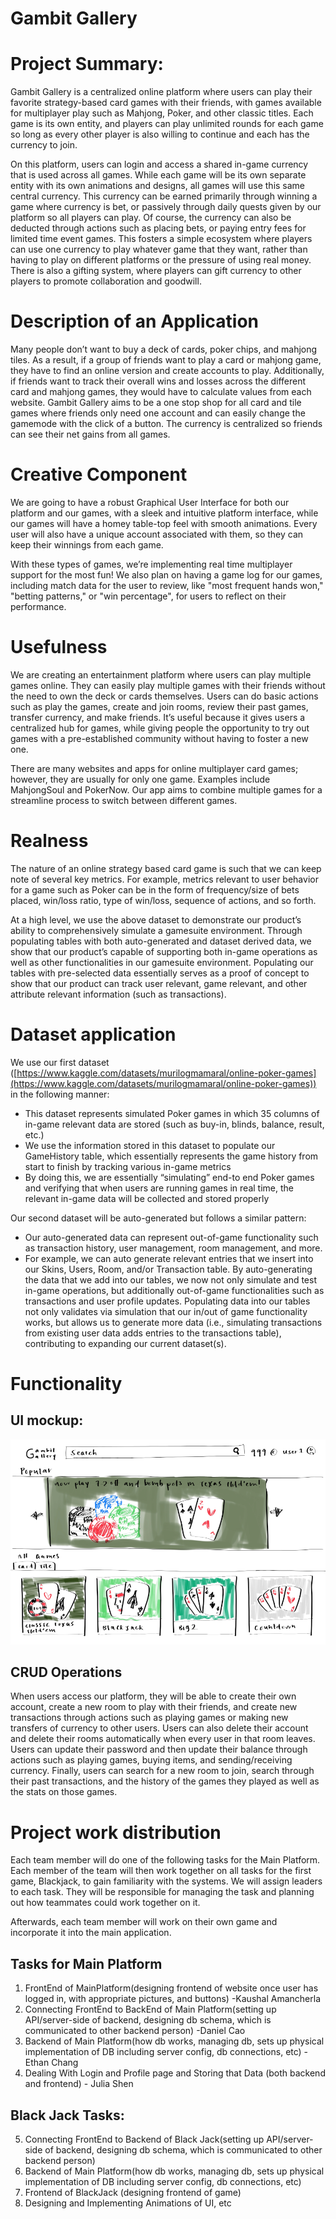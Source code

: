 # Gambit Gallery

# Project Summary: 

Gambit Gallery is a centralized online platform where users can play their favorite strategy-based card games with their friends, with games available for multiplayer play such as Mahjong, Poker, and other classic titles. Each game  is its own entity, and players can play unlimited rounds for each game so long as every other player is also willing to continue and each has the currency to join. 

On this platform, users can login and access a shared in-game currency that is used across all games. While each game will be its own separate entity with its own animations and designs, all games will use this same central currency. This currency can be earned primarily through winning a game where currency is bet, or passively through daily quests given by our platform so all players can play. Of course, the currency can also be deducted through actions such as placing bets, or paying entry fees for limited time event games. This fosters a simple ecosystem where players can use one currency to play whatever game that they want, rather than having to play on different platforms or the pressure of using real money. There is also a gifting system, where players can gift currency to other players to promote collaboration and goodwill.

# Description of an Application

Many people don’t want to buy a deck of cards, poker chips, and mahjong tiles. As a result, if a group of friends want to play a card or mahjong game, they have to find an online version and create accounts to play. Additionally, if friends want to track their overall wins and losses across the different card and mahjong games, they would have to calculate values from each website. Gambit Gallery aims to be a one stop shop for all card and tile games where friends only need one account and can easily change the gamemode with the click of a button. The currency is centralized so friends can see their net gains from all games.

# Creative Component

We are going to have a robust Graphical User Interface for both our platform and our games, with a sleek and intuitive platform interface, while our games will have a homey table-top feel with smooth animations. Every user will also have a unique account associated with them, so they can keep their winnings from each game.

With these types of games, we’re implementing real time multiplayer support for the most fun\! We also plan on having a game log for our games, including match data for the user to review, like "most frequent hands won," "betting patterns," or "win percentage", for users to reflect on their performance.

# Usefulness

We are creating an entertainment platform where users can play multiple games online. They can easily play multiple games with their friends without the need to own the deck or cards themselves. Users can do basic actions such as play the games, create and join rooms, review their past games, transfer currency, and make friends. It’s useful because it gives users a centralized hub for games, while giving people the opportunity to try out games with a pre-established community without having to foster a new one.

There are many websites and apps for online multiplayer card games; however, they are usually for only one game. Examples include MahjongSoul and PokerNow. Our app aims to combine multiple games for a streamline process to switch between different games.

# Realness

The nature of an online strategy based card game is such that we can keep note of several key metrics. For example, metrics relevant to user behavior for a game such as Poker can be in the form of frequency/size of bets placed, win/loss ratio, type of win/loss, sequence of actions, and so forth. 

At a high level, we use the above dataset to demonstrate our product’s ability to comprehensively simulate a gamesuite environment. Through populating tables with both auto-generated and dataset derived data, we show that our product’s capable of supporting both in-game operations as well as other functionalities in our gamesuite environment. Populating our tables with pre-selected data essentially serves as a proof of concept to show that our product can track user relevant, game relevant, and other attribute relevant information (such as transactions).

# Dataset application

We use our first dataset ([https://www.kaggle.com/datasets/murilogmamaral/online-poker-games](https://www.kaggle.com/datasets/murilogmamaral/online-poker-games)) in the following manner:

- This dataset represents simulated Poker games in which 35 columns of in-game relevant data are stored (such as buy-in, blinds, balance, result, etc.)   
- We use the information stored in this dataset to populate our GameHistory table, which essentially represents the game history from start to finish by tracking various in-game metrics  
- By doing this, we are essentially “simulating” end-to end Poker games and verifying that when users are running games in real time, the relevant in-game data will be collected and stored properly

Our second dataset will be auto-generated but follows a similar pattern:

- Our auto-generated data can represent out-of-game functionality such as transaction history, user management, room management, and more.  
- For example, we can auto generate relevant entries that we insert into our Skins, Users, Room, and/or Transaction table. By auto-generating the data that we add into our tables, we now not only simulate and test in-game operations, but additionally out-of-game functionalities such as transactions and user profile updates. Populating data into our tables not only validates via simulation that our in/out of game functionality works, but allows us to generate more data (i.e., simulating transactions from existing user data adds entries to the transactions table), contributing to expanding our current dataset(s).

# Functionality

## UI mockup:
![ui_mockup.png](imgs/ui_mockup.png)

## CRUD Operations

When users access our platform, they will be able to create their own account, create a new room to play with their friends, and create new transactions through actions such as playing games or making new transfers of currency to other users. Users can also delete their account and delete their rooms automatically when every user in that room leaves. Users can update their password and then update their balance through actions such as playing games, buying items, and sending/receiving currency. Finally, users can search for a new room to join, search through their past transactions, and the history of the games they played as well as the stats on those games. 

# Project work distribution 

Each team member will do one of the following tasks for the Main Platform. Each member of the team will then work together on all tasks for the first game, Blackjack, to gain familiarity with the systems. We will assign leaders to each task. They will be responsible for managing the task and planning out how teammates could work together on it.

Afterwards, each team member will work on their own game and incorporate it into the main application.

## Tasks for Main Platform

1) FrontEnd of MainPlatform(designing frontend of website once user has logged in, with appropriate pictures, and buttons) \-Kaushal Amancherla  
2) Connecting FrontEnd to BackEnd of Main Platform(setting up API/server-side of backend, designing db schema, which is communicated to other backend person) \-Daniel Cao  
3) Backend of Main Platform(how db works, managing db, sets up physical implementation of DB including server config, db connections, etc) \- Ethan Chang  
4) Dealing With Login and Profile page and Storing that Data (both backend and frontend) \- Julia Shen

## Black Jack Tasks:

5) Connecting FrontEnd to Backend of Black Jack(setting up API/server-side of backend, designing db schema, which is communicated to other backend person)  
6) Backend of Main Platform(how db works, managing db, sets up physical implementation of DB including server config, db connections, etc)  
7) Frontend of BlackJack (designing frontend of game)  
8) Designing and Implementing Animations of UI, etc
